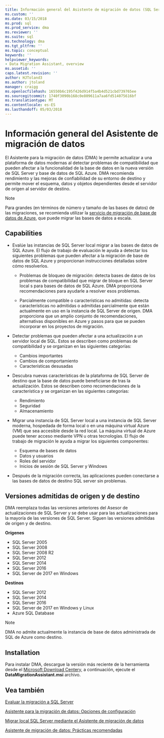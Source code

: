 ```yaml
---
title: Información general del Asistente de migración de datos (SQL Server) | Documentos de Microsoft
ms.custom: ''
ms.date: 03/15/2018
ms.prod: sql
ms.prod_service: dma
ms.reviewer: ''
ms.suite: sql
ms.technology: dma
ms.tgt_pltfrm: ''
ms.topic: conceptual
keywords: ''
helpviewer_keywords:
- Data Migration Assistant, overview
ms.assetid: ''
caps.latest.revision: ''
author: HJToland3
ms.author: jtoland
manager: craigg
ms.openlocfilehash: 16550b6c195f426d914f5a4b4d521cbd739765ee
ms.sourcegitcommit: 1740f3090b168c0e809611a7aa6fd514075616bf
ms.translationtype: MT
ms.contentlocale: es-ES
ms.lasthandoff: 05/03/2018
---
```

# <a name="overview-of-data-migration-assistant"></a>Información general del Asistente de migración de datos

El Asistente para la migración de datos (DMA) le permite actualizar a una plataforma de datos modernas al detectar problemas de compatibilidad que pueden afectar a la funcionalidad de la base de datos en la nueva versión de SQL Server y base de datos de SQL Azure. DMA recomienda rendimiento y las mejoras de confiabilidad de su entorno de destino y permite mover el esquema, datos y objetos dependientes desde el servidor de origen al servidor de destino.

> [!NOTE] 
> Para grandes (en términos de número y tamaño de las bases de datos) de las migraciones, se recomienda utilizar la [servicio de migración de base de datos de Azure](https://docs.microsoft.com/en-us/azure/dms/dms-overview), que puede migrar las bases de datos a escala.
  
## <a name="capabilities"></a>Capabilities

- Evalúe las instancias de SQL Server local migrar a las bases de datos de SQL Azure. El flujo de trabajo de evaluación le ayuda a detectar los siguientes problemas que pueden afectar a la migración de base de datos de SQL Azure y proporcionan instrucciones detalladas sobre cómo resolverlos.

  - Problemas de bloqueo de migración: detecta bases de datos de los problemas de compatibilidad que migrar de bloque en SQL Server local s para bases de datos de SQL Azure. DMA proporciona recomendaciones para ayudarle a resolver esos problemas.

  - Parcialmente compatible o características no admitidas: detecta características no admitidas o admitidas parcialmente que están actualmente en uso en la instancia de SQL Server de origen. DMA proporciona que un amplio conjunto de recomendaciones, alternativas disponibles en Azure y pasos para que se pueden incorporar en los proyectos de migración.

- Detectar problemas que pueden afectar a una actualización a un servidor local de SQL. Estos se describen como problemas de compatibilidad y se organizan en las siguientes categorías:

  - Cambios importantes
  - Cambios de comportamiento
  - Características desusadas

- Descubra nuevas características de la plataforma de SQL Server de destino que la base de datos puede beneficiarse de tras la actualización. Estos se describen como recomendaciones de la característica y se organizan en las siguientes categorías:

  - Rendimiento
  - Seguridad
  - Almacenamiento

- Migrar una instancia de SQL Server local a una instancia de SQL Server moderna, hospedada de forma local o en una máquina virtual Azure (VM) que sea accesible desde la red local. La máquina virtual de Azure puede tener acceso mediante VPN u otras tecnologías. El flujo de trabajo de migración le ayuda a migrar los siguientes componentes:

  - Esquema de bases de datos
  - Datos y usuarios
  - Roles del servidor
  - Inicios de sesión de SQL Server y Windows

- Después de la migración correcta, las aplicaciones pueden conectarse a las bases de datos de destino SQL server sin problemas.

## <a name="supported-source-and-target-versions"></a>Versiones admitidas de origen y de destino

DMA reemplaza todas las versiones anteriores del Asesor de actualizaciones de SQL Server y se debe usar para las actualizaciones para la mayoría de las versiones de SQL Server. Siguen las versiones admitidas de origen y de destino.

**Orígenes**
- SQL Server 2005
- SQL Server 2008
- SQL Server 2008 R2
- SQL Server 2012 
- SQL Server 2014
- SQL Server 2016
- SQL Server de 2017 en Windows

**Destinos**
- SQL Server 2012
- SQL Server 2014
- SQL Server 2016
- SQL Server de 2017 en Windows y Linux
- Azure SQL Database

> [!NOTE] 
> DMA no admite actualmente la instancia de base de datos administrada de SQL de Azure como destino.

## <a name="installation"></a>Installation

Para instalar DMA, descargue la versión más reciente de la herramienta desde el [Microsoft Download Center](https://www.microsoft.com/download/details.aspx?id=53595)y, a continuación, ejecute el **DataMigrationAssistant.msi** archivo.

## <a name="see-also"></a>Vea también

[Evaluar la migración a SQL Server](../dma/dma-assesssqlonprem.md)

[Asistente para la migración de datos: Opciones de configuración](../dma/dma-configurationsettings.md)

[Migrar local SQL Server mediante el Asistente de migración de datos](../dma/dma-migrateonpremsql.md)

[Asistente de migración de datos: Prácticas recomendadas](../dma/dma-bestpractices.md)



